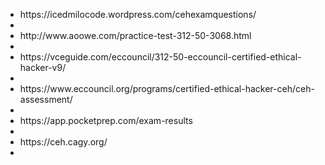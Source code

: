 <ul>
<li>https://icedmilocode.wordpress.com/cehexamquestions/<li>
<li>http://www.aoowe.com/practice-test-312-50-3068.html<li>
<li>https://vceguide.com/eccouncil/312-50-eccouncil-certified-ethical-hacker-v9/<li>
<li>https://www.eccouncil.org/programs/certified-ethical-hacker-ceh/ceh-assessment/<li>
<li>https://app.pocketprep.com/exam-results<li>
<li>https://ceh.cagy.org/<li>
</ul>
